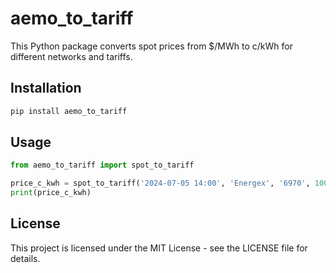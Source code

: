 # aemo_to_tariff

This Python package converts spot prices from $/MWh to c/kWh for different networks and tariffs.

## Installation

```bash
pip install aemo_to_tariff
```

## Usage

```python
from aemo_to_tariff import spot_to_tariff

price_c_kwh = spot_to_tariff('2024-07-05 14:00', 'Energex', '6970', 100)
print(price_c_kwh)
```

## License

This project is licensed under the MIT License - see the LICENSE file for details.
